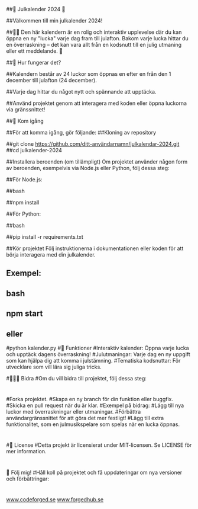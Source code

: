 
##🎄 Julkalender 2024 🎅

##Välkommen till min julkalender 2024! 

##🎁✨ Den här kalendern är en rolig och interaktiv upplevelse där du kan öppna en ny "lucka" varje dag fram till julafton. Bakom varje lucka hittar du en överraskning – det kan vara allt från en kodsnutt till en julig utmaning eller ett meddelande. 🎉

##📅 Hur fungerar det?

##Kalendern består av 24 luckor som öppnas en efter en från den 1
december till julafton (24
december).

##Varje dag hittar du något nytt och spännande att upptäcka.

##Använd projektet genom att interagera med koden eller öppna luckorna via gränssnittet!

##🚀 Kom igång

##För att komma igång, gör följande:
##Kloning av repository

##git clone https://github.com/ditt-användarnamn/julkalendar-2024.git
##cd julkalender-2024

##Installera beroenden (om tillämpligt) Om projektet använder någon form av beroenden, exempelvis via Node.js eller Python, följ dessa steg:


##För Node.js:

##bash

##npm install


##För Python:

##bash

##pip install -r requirements.txt

##Kör projektet Följ instruktionerna i dokumentationen eller koden för att börja interagera med din julkalender.


## Exempel:

## bash

## npm start

## eller
#python kalender.py
#🎨 Funktioner
#Interaktiv kalender: Öppna varje lucka och upptäck dagens överraskning!
#Julutmaningar: Varje dag en ny uppgift som kan hjälpa dig att komma i julstämning.
#Tematiska kodsnuttar: För utvecklare som vill lära sig juliga tricks.

#🧑‍🤝‍🧑 Bidra
#Om du vill bidra till projektet, följ dessa steg:
#
#Forka projektet.
#Skapa en ny branch för din funktion eller buggfix.
#Skicka en pull request när du är klar.
#Exempel på bidrag:
#Lägg till nya luckor med överraskningar eller utmaningar.
#Förbättra användargränssnittet för att göra det mer festligt!
#Lägg till extra funktionalitet, som en julmusikspelare som spelas när en lucka öppnas.
#
#🎁 License
#Detta projekt är licensierat under MIT-licensen. Se LICENSE för mer information.
#
📢 Följ mig!
#Håll koll på projektet och få uppdateringar om nya versioner och förbättringar:
#

www.codeforged.se
www.forgedhub.se
